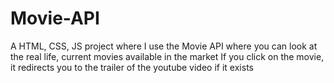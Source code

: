 # Movie-API
A HTML, CSS, JS project where I use the Movie API where you can look at the real life, current movies available in the market
If you click on the movie, it redirects you to the trailer of the youtube video if it exists

